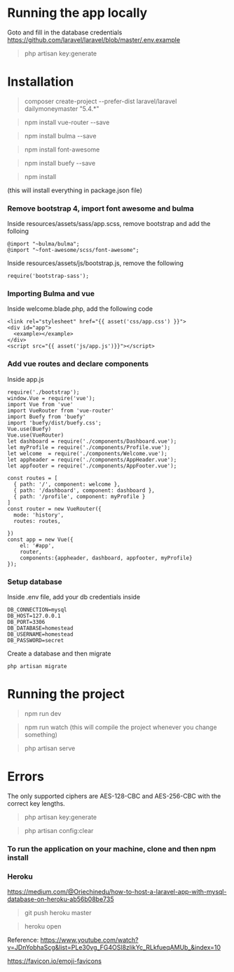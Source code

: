 # Running the app locally

Goto and fill in the database credentials https://github.com/laravel/laravel/blob/master/.env.example

> php artisan key:generate



# Installation

> composer create-project --prefer-dist laravel/laravel dailymoneymaster "5.4.*"


> npm install vue-router --save

> npm install bulma --save

> npm install font-awesome

> npm install buefy --save

> npm install

(this will install everything in package.json file)

### Remove bootstrap 4, import font awesome and bulma

Inside resources/assets/sass/app.scss, remove bootstrap and add the folloing

```
@import "~bulma/bulma";
@import "~font-awesome/scss/font-awesome";
```

Inside resources/assets/js/bootstrap.js, remove the following

```
require('bootstrap-sass');
```

### Importing Bulma and vue

Inside welcome.blade.php, add the following code


```
<link rel="stylesheet" href="{{ asset('css/app.css') }}">
<div id="app">
  <example></example>
</div>
<script src="{{ asset('js/app.js')}}"></script>
```

### Add vue routes and declare components

Inside app.js


```
require('./bootstrap');
window.Vue = require('vue');
import Vue from 'vue'
import VueRouter from 'vue-router'
import Buefy from 'buefy'
import 'buefy/dist/buefy.css';
Vue.use(Buefy)
Vue.use(VueRouter)
let dashboard = require('./components/Dashboard.vue');
let myProfile = require('./components/Profile.vue');
let welcome  = require('./components/Welcome.vue');
let appheader = require('./components/AppHeader.vue');
let appfooter = require('./components/AppFooter.vue');

const routes = [
  { path: '/', component: welcome },
  { path: '/dashboard', component: dashboard },
  { path: '/profile', component: myProfile }
]
const router = new VueRouter({
  mode: 'history',
  routes: routes,

})
const app = new Vue({
    el: '#app',
    router,
    components:{appheader, dashboard, appfooter, myProfile}
});
```

### Setup database

Inside .env file, add your db credentials inside
```
DB_CONNECTION=mysql
DB_HOST=127.0.0.1
DB_PORT=3306
DB_DATABASE=homestead
DB_USERNAME=homestead
DB_PASSWORD=secret
```

Create a database and then migrate

```
php artisan migrate
```


# Running the project

> npm run dev

> npm run watch (this will compile the project whenever you change something)

> php artisan serve


# Errors

The only supported ciphers are AES-128-CBC and AES-256-CBC with the correct key lengths.

> php artisan key:generate

> php artisan config:clear



### To run the application on your machine, clone and then npm install 


### Heroku

https://medium.com/@Oriechinedu/how-to-host-a-laravel-app-with-mysql-database-on-heroku-ab56b08be735

> git push heroku master

> heroku open

Reference:
https://www.youtube.com/watch?v=JDnYobhaScg&list=PLe30vg_FG4OSl8zlikYc_RLkfueqAMUb_&index=10

https://favicon.io/emoji-favicons
